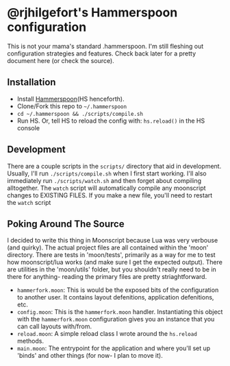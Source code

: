 @rjhilgefort's Hammerspoon configuration
========================================

This is not your mama's standard .hammerspoon. I'm still fleshing out configuration strategies and features. Check back later for a pretty document here (or check the source).


Installation
------------

- Install [Hammerspoon](http://www.hammerspoon.org/)(HS henceforth).
- Clone/Fork this repo to `~/.hammerspoon`
- `cd ~/.hammerspoon && ./scripts/compile.sh`
- Run HS. Or, tell HS to reload the config with: `hs.reload()` in the HS console


Development
-----------

There are a couple scripts in the `scripts/` directory that aid in development. Usually, I'll run `./scripts/compile.sh` when I first start working. I'll also immediately run `./scripts/watch.sh` and then forget about compiling alltogether. The `watch` script will automatically compile any moonscript changes to EXISTING FILES. If you make a new file, you'll need to restart the `watch` script


Poking Around The Source
------------------------

I decided to write this thing in Moonscript because Lua was very verbouse (and quirky). The actual project files are all contained within the 'moon' directory. There are tests in 'moon/tests', primarily as a way for me to test how moonscript/lua works (and make sure I get the expected output). There are utilities in the 'moon/utils' folder, but you shouldn't really need to be in there for anything- reading the primary files are pretty striaghtforward.

- `hammerfork.moon`: This is would be the exposed bits of the configuration to another user. It contains layout defenitions, application defenitions, etc.
- `config.moon`: This is the `hammerfork.moon` handler. Instantiating this object with the `hammerfork.moon` configuration gives you an instance that you can call layouts with/from.
- `reload.moon`: A simple reload class I wrote around the `hs.reload` methods.
- `main.moon`: The entrypoint for the application and where you'll set up 'binds' and other things (for now- I plan to move it).

